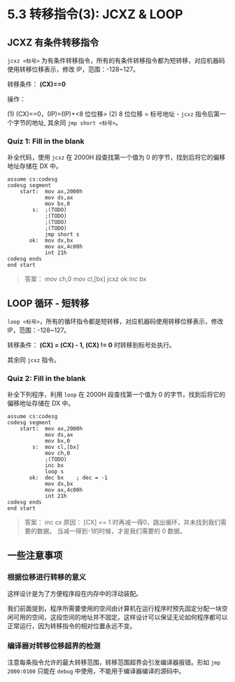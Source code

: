 # 5.3 转移指令(3): JCXZ & LOOP

## JCXZ 有条件转移指令

`jcxz <标号>` 为有条件转移指令，所有的有条件转移指令都为短转移，对应机器码使用转移位移表示，修改 IP，范围：-128~127。

转移条件： **(CX)==0**

操作：

(1) (CX)==0，(IP)=(IP)+<8 位位移>
(2) 8 位位移 = 标号地址 - `jcxz` 指令后第一个字节的地址, 其余同 `jmp short <标号>`。

### Quiz 1: Fill in the blank

补全代码，使用 `jcxz` 在 2000H 段查找第一个值为 0 的字节，找到后将它的偏移地址存储在 DX 中。

```asm6502
assume cs:codesg
codesg segment
    start:  mov ax,2000h
            mov ds,ax
            mov bx,0
        s:  ;(TODO)
            ;(TODO)
            ;(TODO)
            ;(TODO)
            jmp short s
       ok:  mov dx,bx
            mov ax,4c00h
            int 21h
codesg ends
end start
```

>答案：
> mov ch,0
> mov cl,[bx]
> jcxz ok
> inc bx

## LOOP 循环 - 短转移

`loop <标号>`，所有的循环指令都是短转移，对应机器码使用转移位移表示，修改 IP，范围：-128~127。

转移条件： **(CX) = (CX) - 1, (CX) != 0** 时转移到标号处执行。

其余同 `jcxz` 指令。

### Quiz 2: Fill in the blank

补全下列程序，利用 `loop` 在 2000H 段查找第一个值为 0 的字节，找到后将它的偏移地址存储在 DX 中。

```asm6502
assume cs:codesg
codesg segment
    start:  mov ax,2000h
            mov ds,ax
            mov bx,0
        s:  mov cl,[bx]
            mov ch,0
            ;(TODO)
            inc bx
            loop s
       ok:  dec bx    ; dec = -1
            mov dx,bx
            mov ax,4c00h
            int 21h
codesg ends
end start
```

> 答案： inc cx
> 原因： [CX] == 1 时再减一得0，跳出循环，并未找到我们需要的数据。 当减一得到-1的时候，才是我们需要的 0 数据。

## 一些注意事项

### 根据位移进行转移的意义

这样设计是为了方便程序段在内存中的浮动装配。

我们前面提到，程序所需要使用的空间由计算机在运行程序时预先固定分配一块空闲可用的空间，这段空间的地址并不固定。这样设计可以保证无论如何程序都可以正常运行，因为转移指令的相对位置永远不变。

### 编译器对转移位移超界的检测

注意每条指令允许的最大转移范围，转移范围超界会引发编译器报错。形如 `jmp 2000:0100` 只能在 `debug` 中使用，不能用于编译器编译的源码中。
